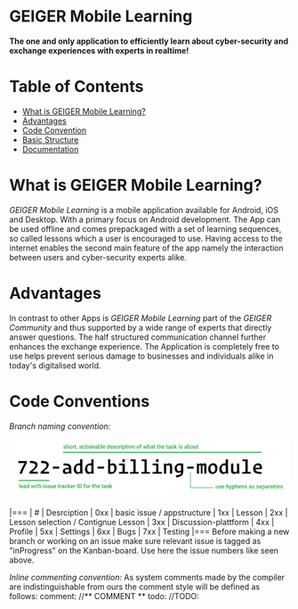 # GEIGER Mobile Learning

**The one and only application to efficiently learn about cyber-security and exchange experiences with experts in realtime!**

# Table of Contents
- [What is GEIGER Mobile Learning?](#what-is-geiger-mobile-learning)
- [Advantages](#advantages)
- [Code Convention](#code-conventions)
- [Basic Structure](#basic-structure)
- [Documentation](#documentation)

# What is GEIGER Mobile Learning?
*GEIGER Mobile Learning* is a mobile application available for Android, iOS and Desktop. 
With a primary focus on Android development. The App can be used offline and comes prepackaged with a set of learning sequences, so called lessons which a user is encouraged to use.
Having access to the internet enables the second main feature of the app namely the interaction between users and cyber-security experts alike.

# Advantages
In contrast to other Apps is *GEIGER Mobile Learning* part of the *GEIGER Community* and thus supported by a wide range of experts that directly answer questions.
The half structured communication channel further enhances the exchange experience. The Application is completely free to use helps prevent serious damage to businesses and individuals alike in today's digitalised world.

# Code Conventions
*Branch naming convention:*

![Alt text](./docs/img/convention.png?raw=true "Title")

|===
| #   | Desrciption
| 0xx | basic issue / appstructure
| 1xx | Lesson
| 2xx | Lesson selection / Contignue Lesson
| 3xx | Discussion-plattform
| 4xx | Profile
| 5xx | Settings
| 6xx | Bugs
| 7xx | Testing
|===
Before making a new branch or working on an issue make sure relevant issue is tagged as "inProgress" on the Kanban-board. Use here the issue numbers like seen above.

*Inline commenting convention:*
As system comments made by the compiler are indistinguishable from ours the comment style will be defined as follows:
comment:  //\*\* COMMENT \*\*
todo:     //TODO:
